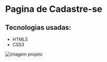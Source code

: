 # Pagina de Cadastre-se

## Tecnologias usadas:
* HTML5
* CSS3

![imagem projeto](https://github.com/rafaapcode/Pagina-cadastre-se/blob/main/Projeto%20p%C3%A1gina%20de%20signup.png)
